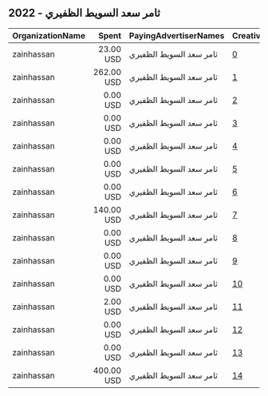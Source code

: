 ## 2022 - ثامر سعد السويط الظفيري 
|OrganizationName|Spent|PayingAdvertiserNames|CreativeUrls|Impressions|Genders|AgeBrackets|CountryCodes|BillingAddresses|CandidateBallotInformation|
|:---|---:|:---|:---|---:|:---|:---|:---|:---|:---|
|zainhassan|23.00 USD|ثامر سعد السويط الظفيري|[0](https://www.snap.com/political-ads/asset/6051a7215bb7b355fc27b18dfafe2dd56239cb3918795140d7761a77f047d0e3?mediaType=mp4)|25,629||18+|kuwait|"14,hawalli/kuwait,30000,KW"||
|zainhassan|262.00 USD|ثامر سعد السويط الظفيري|[1](https://www.snap.com/political-ads/asset/46b60fbb47ffb1311e4cf905e94ff886e9bec9604aaf5744aec6752208c0fb2c?mediaType=jpeg)|275,202||18+|kuwait|"14,hawalli/kuwait,30000,KW"|thamer al dhafeeri|
|zainhassan|0.00 USD|ثامر سعد السويط الظفيري|[2](https://www.snap.com/political-ads/asset/706112d154ce7ae83a7d0e83d0ce4676b4290100ae44ea7970c68a0f906025fd?mediaType=mp4)|583||18+|kuwait|"14,hawalli/kuwait,30000,KW"|thamer saad|
|zainhassan|0.00 USD|ثامر سعد السويط الظفيري|[3](https://www.snap.com/political-ads/asset/2b1479834fdafd93e43df0c6118e6ee28b089e9caef28f724c223ecb1f3cb216?mediaType=mp4)|356||18+|kuwait|"14,hawalli/kuwait,30000,KW"|thamer saad|
|zainhassan|0.00 USD|ثامر سعد السويط الظفيري|[4](https://www.snap.com/political-ads/asset/d0ea24c786c3f920f1633010f6a8166a8bb7da38f9c3f3fc873f929409d6bc35?mediaType=mp4)|816||18+|kuwait|"14,hawalli/kuwait,30000,KW"|thamer saad|
|zainhassan|0.00 USD|ثامر سعد السويط الظفيري|[5](https://www.snap.com/political-ads/asset/015ff2f4b5fa97fd09db014fe585728d262c910036346eea6d6aaa48d0005a59?mediaType=mp4)|498||18+|kuwait|"14,hawalli/kuwait,30000,KW"|thamer saad|
|zainhassan|0.00 USD|ثامر سعد السويط الظفيري|[6](https://www.snap.com/political-ads/asset/5a8663faae0338988d3528af7c274725f4b28383e9fdf2887ee8131a22b5d82d?mediaType=mp4)|945||18+|kuwait|"14,hawalli/kuwait,30000,KW"|thamer saad|
|zainhassan|140.00 USD|ثامر سعد السويط الظفيري|[7](https://www.snap.com/political-ads/asset/f0d0ef119ad9212a2cb4622057dae5e1de15c5924a34ffcb589c08835938d4ad?mediaType=jpeg)|157,964||18+|kuwait|"14,hawalli/kuwait,30000,KW"|thamer saad|
|zainhassan|0.00 USD|ثامر سعد السويط الظفيري|[8](https://www.snap.com/political-ads/asset/0f9f9429de91d68e0c921e1c9a4178f81e24e7bea846e198dc0137c894ee1e94?mediaType=mp4)|369||18+|kuwait|"14,hawalli/kuwait,30000,KW"|thamer saad|
|zainhassan|0.00 USD|ثامر سعد السويط الظفيري|[9](https://www.snap.com/political-ads/asset/2876c06fe5686de7954c20a8990e21f3d387c1eb8e90196ed992728733e504a0?mediaType=mp4)|580||18+|kuwait|"14,hawalli/kuwait,30000,KW"|thamer saad|
|zainhassan|0.00 USD|ثامر سعد السويط الظفيري|[10](https://www.snap.com/political-ads/asset/aa0fff5ba48f27e468fc9b9e7e10d67e5bdfa8eaf91944860cdc1d076de73a38?mediaType=mp4)|549||18+|kuwait|"14,hawalli/kuwait,30000,KW"|thamer saad|
|zainhassan|2.00 USD|ثامر سعد السويط الظفيري|[11](https://www.snap.com/political-ads/asset/357985126d46b6b43d9a94c7fcdc476e28b8a4e76d16fcc3acdafcde049d0fe1?mediaType=png)|2,995||18+|kuwait|"14,hawalli/kuwait,30000,KW"|thamer saad|
|zainhassan|0.00 USD|ثامر سعد السويط الظفيري|[12](https://www.snap.com/political-ads/asset/791c35a7c3eabf8974c87f9c8adc5d00d063aed29a5aa27d725c3ffdbfc7c3d0?mediaType=jpeg)|390||18+|kuwait|"14,hawalli/kuwait,30000,KW"|thamer saad|
|zainhassan|0.00 USD|ثامر سعد السويط الظفيري|[13](https://www.snap.com/political-ads/asset/53b0fab1f0c5832b5fab8f168b541c363917847d14f348b8d15feb03b221124b?mediaType=mp4)|555||18+|kuwait|"14,hawalli/kuwait,30000,KW"|thamer saad|
|zainhassan|400.00 USD|ثامر سعد السويط الظفيري|[14](https://www.snap.com/political-ads/asset/ac8406f2e169902370f3408232496db1f4a52aa8b9c4dd315db328146e913cbd?mediaType=mp4)|416,296||18+|kuwait|"14,hawalli/kuwait,30000,KW"|thamer saad|
